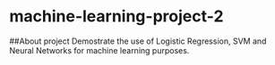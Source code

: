 # machine-learning-project-2

##About project
Demostrate the use of Logistic Regression, SVM and Neural Networks for machine learning purposes.

